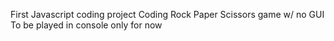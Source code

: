 First Javascript coding project
Coding Rock Paper Scissors game w/ no GUI
To be played in console only for now